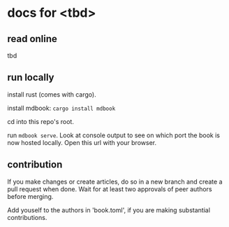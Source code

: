 # docs for \<tbd\>

## read online
tbd

## run locally
install rust (comes with cargo).  

install mdbook: `cargo install mdbook` 

cd into this repo's root. 

run `mdbook serve`. Look at console output to see on which port the book is now hosted locally. Open this url with your browser. 

## contribution
If you make changes or create articles, do so in a new branch and create a pull request when done. 
Wait for at least two approvals of peer authors before merging. 

Add youself to the authors in 'book.toml', if you are making substantial contributions. 
